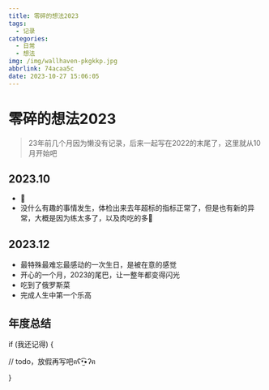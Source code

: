 ```yaml
---
title: 零碎的想法2023
tags:
  - 记录
categories:
  - 日常
  - 想法
img: /img/wallhaven-pkgkkp.jpg
abbrlink: 74acaa5c
date: 2023-10-27 15:06:05
---
```


# 零碎的想法2023

> 23年前几个月因为懒没有记录，后来一起写在2022的末尾了，这里就从10月开始吧

## 2023.10

- 🍖
- 没什么有趣的事情发生，体检出来去年超标的指标正常了，但是也有新的异常，大概是因为练太多了，以及肉吃的多🤔

## 2023.12

- 最特殊最难忘最感动的一次生日，是被在意的感觉
- 开心的一个月，2023的尾巴，让一整年都变得闪光
- 吃到了俄罗斯菜
- 完成人生中第一个乐高

## 年度总结

if (我还记得) {

// todo，放假再写吧ฅʕ•̫͡•ʔฅ

}